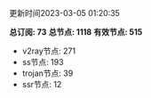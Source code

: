 更新时间2023-03-05 01:20:35

**总订阅: 73**
**总节点: 1118**
**有效节点: 515**
- v2ray节点: 271
- ss节点: 193
- trojan节点: 39
- ssr节点: 12
